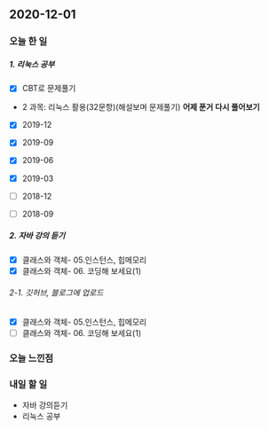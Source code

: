 2020-12-01
--

### 오늘 한 일
##### 1. 리눅스 공부

- [x] CBT로 문제풀기
 - 2 과목: 리눅스 활용(32문항)(해설보며 문제풀기)
    **어제 푼거 다시 풀어보기**
  - [x] 2019-12
  - [x] 2019-09
  - [x] 2019-06
  - [x] 2019-03
     
  - [ ] 2018-12
  - [ ] 2018-09 

##### 2. 자바 강의 듣기

- [x] 클래스와 객체- 05.인스턴스, 힙메모리
- [x] 클래스와 객체- 06. 코딩해 보세요(1)

###### 2-1. 깃허브, 블로그에 업로드

- [x] 클래스와 객체- 05.인스턴스, 힙메모리
- [ ] 클래스와 객체- 06. 코딩해 보세요(1)

### 오늘 느낀점

### 내일 할 일
* 자바 강의듣기
* 리눅스 공부




